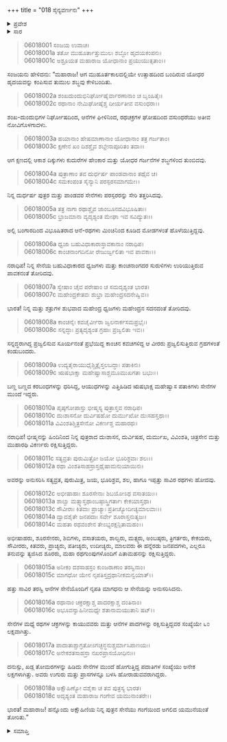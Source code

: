 +++
title = "018 ಸೈನ್ಯವರ್ಣನಃ"
+++

<details><summary>ಪ್ರವೇಶ</summary>


।।   ಓಂ ಓಂ ನಮೋ ನಾರಾಯಣಾಯ।।   ಶ್ರೀ ವೇದವ್ಯಾಸಾಯ ನಮಃ ।।

ಶ್ರೀ ಕೃಷ್ಣದ್ವೈಪಾಯನ ವೇದವ್ಯಾಸ ವಿರಚಿತ  

**ಶ್ರೀ ಮಹಾಭಾರತ**

**ಭೀಷ್ಮ ಪರ್ವ**

**ಭಗವದ್ಗೀತಾ ಪರ್ವ**

**ಅಧ್ಯಾಯ 18**

</details>

<details><summary>ಸಾರ</summary>

ಕುರುಸೇನಾವರ್ಣನೆ (1-18).


</details>



> 06018001 ಸಂಜಯ ಉವಾಚ।   
06018001a ತತೋ ಮುಹೂರ್ತಾತ್ತುಮುಲಃ ಶಬ್ದೋ ಹೃದಯಕಂಪನಃ।   
06018001c ಅಶ್ರೂಯತ ಮಹಾರಾಜ ಯೋಧಾನಾಂ ಪ್ರಯುಯುತ್ಸತಾಂ।।

ಸಂಜಯನು ಹೇಳಿದನು: “ಮಹಾರಾಜ! ಆಗ ಮುಹೂರ್ತಕಾಲದಲ್ಲಿಯೇ ಉತ್ಸಾಹದಿಂದ ಬಂದಿರುವ ಯೋಧರ ಹೃದಯವನ್ನು ಕಂಪಿಸುವ ತುಮುಲ ಶಬ್ಧವು ಕೇಳಿಬಂದಿತು.

> 06018002a ಶಂಖದುಂದುಭಿನಿರ್ಘೋಷೈರ್ವಾರಣಾನಾಂ ಚ ಬೃಂಹಿತೈಃ।   
06018002c ರಥಾನಾಂ ನೇಮಿಘೋಷೈಶ್ಚ ದೀರ್ಯತೀವ ವಸುಂಧರಾ।।

ಶಂಖ-ದುಂದುಭಿಗಳ ನಿರ್ಘೋಷದಿಂದ, ಆನೆಗಳ ಘೀಳಿನಿಂದ, ರಥಚಕ್ರಗಳ ಘೋಷದಿಂದ ವಸುಂಧರೆಯು ಅತೀವ ನೋವಿಗೊಳಗಾದಳು.

> 06018003a ಹಯಾನಾಂ ಹೇಷಮಾಣಾನಾಂ ಯೋಧಾನಾಂ ತತ್ರ ಗರ್ಜತಾಂ।   
06018003c ಕ್ಷಣೇನ ಖಂ ದಿಶಶ್ಚೈವ ಶಬ್ದೇನಾಪೂರಿತಂ ತದಾ।।

ಆಗ ಕ್ಷಣದಲ್ಲಿ ಆಕಾಶ ದಿಕ್ಕುಗಳು ಕುದುರೆಗಳ ಹೇಂಕಾರ ಮತ್ತು ಯೋಧರ ಗರ್ಜನೆಗಳ ಶಬ್ಧಗಳಿಂದ ತುಂಬಿದವು.

> 06018004a ಪುತ್ರಾಣಾಂ ತವ ದುರ್ಧರ್ಷ ಪಾಂಡವಾನಾಂ ತಥೈವ ಚ।   
06018004c ಸಮಕಂಪಂತ ಸೈನ್ಯಾನಿ ಪರಸ್ಪರಸಮಾಗಮೇ।।

ನಿನ್ನ ದುರ್ಧರ್ಷ ಪುತ್ರರ ಮತ್ತು ಪಾಂಡವರ ಸೇನೆಗಳು ಪರಸ್ಪರರನ್ನು ಸೇರಿ ತತ್ತರಿಸಿದವು.

> 06018005a ತತ್ರ ನಾಗಾ ರಥಾಶ್ಚೈವ ಜಾಂಬೂನದವಿಭೂಷಿತಾಃ।   
06018005c ಭ್ರಾಜಮಾನಾ ವ್ಯದೃಶ್ಯಂತ ಮೇಘಾ ಇವ ಸವಿದ್ಯುತಃ।।

ಅಲ್ಲಿ ಬಂಗಾರದಿಂದ ವಿಭೂಷಿತರಾದ ಆನೆ-ರಥಗಳು ಮಿಂಚಿನಿಂದ ಕೂಡಿದ ಮೋಡಗಳಂತೆ ಹೊಳೆಯುತ್ತಿದ್ದವು.

> 06018006a ಧ್ವಜಾ ಬಹುವಿಧಾಕಾರಾಸ್ತಾವಕಾನಾಂ ನರಾಧಿಪ।   
06018006c ಕಾಂಚನಾಂಗದಿನೋ ರೇಜುರ್ಜ್ವಲಿತಾ ಇವ ಪಾವಕಾಃ।।

ನರಾಧಿಪ! ನಿನ್ನ ಸೇನೆಯ ಬಹುವಿಧಾಕಾರದ ಧ್ವಜಗಳು ಮತ್ತು ಕಾಂಚನಾಂಗದರ ಸುರುಳಿಗಳು ಉರಿಯುತ್ತಿರುವ ಪಾವಕನಂತೆ ತೋರಿದವು.

> 06018007a ಸ್ವೇಷಾಂ ಚೈವ ಪರೇಷಾಂ ಚ ಸಮದೃಶ್ಯಂತ ಭಾರತ।   
06018007c ಮಹೇಂದ್ರಕೇತವಃ ಶುಭ್ರಾ ಮಹೇಂದ್ರಸದನೇಷ್ವಿವ।।

ಭಾರತ! ನಿನ್ನ ಮತ್ತು ಶತ್ರುಗಳ ಶುಭವಾದ ಮಹೇಂದ್ರ ಧ್ವಜಗಳು ಮಹೇಂದ್ರನ ಸದನದಂತೆ ತೋರಿದವು.

> 06018008a ಕಾಂಚನೈಃ ಕವಚೈರ್ವೀರಾ ಜ್ವಲನಾರ್ಕಸಮಪ್ರಭೈಃ।   
06018008c ಸನ್ನದ್ಧಾಃ ಪ್ರತ್ಯದೃಶ್ಯಂತ ಗ್ರಹಾಃ ಪ್ರಜ್ವಲಿತಾ ಇವ।।

ಸನ್ನದ್ಧರಾಗಿದ್ದ ಪ್ರಜ್ವಲಿಸುವ ಸೂರ್ಯನಂತೆ ಪ್ರಭೆಯಿದ್ದ ಕಾಂಚನ ಕವಚಗಳಿದ್ದ ಆ ವೀರರು ಪ್ರಜ್ವಲಿಸುತ್ತಿರುವ ಗ್ರಹಗಳಂತೆ ಕಂಡುಬಂದರು.

> 06018009a ಉದ್ಯತೈರಾಯುಧೈಶ್ಚಿತ್ರೈಸ್ತಲಬದ್ಧಾಃ ಪತಾಕಿನಃ।   
06018009c ಋಷಭಾಕ್ಷಾ ಮಹೇಷ್ವಾಸಾಶ್ಚಮೂಮುಖಗತಾ ಬಭುಃ।।

ಬಣ್ಣ ಬಣ್ಣದ ಕರಬಂಧಗಳನ್ನು ಧರಿಸಿದ್ದ, ಆಯುಧಗಳನ್ನು ಎತ್ತಿಹಿಡಿದ ಋಷಭಾಕ್ಷ ಮಹೇಷ್ವಾಸ ಪತಾಕಿಗಳು ಸೇನೆಗಳ ಮುಂದೆ ಇದ್ದರು.

> 06018010a ಪೃಷ್ಠಗೋಪಾಸ್ತು ಭೀಷ್ಮಸ್ಯ ಪುತ್ರಾಸ್ತವ ನರಾಧಿಪ।   
06018010c ದುಃಶಾಸನೋ ದುರ್ವಿಷಹೋ ದುರ್ಮುಖೋ ದುಃಸಹಸ್ತಥಾ।।   
06018011a ವಿವಿಂಶತಿಶ್ಚಿತ್ರಸೇನೋ ವಿಕರ್ಣಶ್ಚ ಮಹಾರಥಃ।

ನರಾಧಿಪ! ಭೀಷ್ಮನನ್ನು ಹಿಂದಿನಿಂದ ನಿನ್ನ ಪುತ್ರರಾದ ದುಃಶಾಸನ, ದುರ್ವಿಷಹ, ದುರ್ಮುಖ, ವಿವಿಂಶತಿ, ಚಿತ್ರಸೇನ ಮತ್ತು ಮುಹಾರಥಿ ವಿಕರ್ಣರು ರಕ್ಷಿಸುತ್ತಿದ್ದರು.

> 06018011c ಸತ್ಯವ್ರತಃ ಪುರುಮಿತ್ರೋ ಜಯೋ ಭೂರಿಶ್ರವಾಃ ಶಲಃ।।   
06018012a ರಥಾ ವಿಂಶತಿಸಾಹಸ್ರಾಸ್ತಥೈಷಾಮನುಯಾಯಿನಃ।

ಅವರನ್ನು ಅನುಸರಿಸಿ ಸತ್ಯವ್ರತ, ಪುರುಮಿತ್ರ, ಜಯ, ಭೂರಿಶ್ರವ, ಶಲ, ಹಾಗೂ ಇಪ್ಪತ್ತು ಸಾವಿರ ರಥಗಳು ಹೋದವು.

> 06018012c ಅಭೀಷಾಹಾಃ ಶೂರಸೇನಾಃ ಶಿಬಯೋಽಥ ವಸಾತಯಃ।।   
06018013a ಶಾಲ್ವಾ ಮತ್ಸ್ಯಾಸ್ತಥಾಂಬಷ್ಠಾಸ್ತ್ರಿಗರ್ತಾಃ ಕೇಕಯಾಸ್ತಥಾ।   
06018013c ಸೌವೀರಾಃ ಕಿತವಾಃ ಪ್ರಾಚ್ಯಾಃ ಪ್ರತೀಚ್ಯೋದೀಚ್ಯಮಾಲವಾಃ।।   
06018014a ದ್ವಾದಶೈತೇ ಜನಪದಾಃ ಸರ್ವೇ ಶೂರಾಸ್ತನುತ್ಯಜಃ।   
06018014c ಮಹತಾ ರಥವಂಶೇನ ತೇಽಭ್ಯರಕ್ಷನ್ಪಿತಾಮಹಂ।।

ಅಭೀಷಾಹರು, ಶೂರಸೇನರು, ಶಿಬಿಗಳು, ವಸಾತಯರು, ಶಾಲ್ವರು, ಮತ್ಸ್ಯರು, ಅಂಬಷ್ಠರು, ತ್ರಿಗರ್ತರು, ಕೇಕಯರು, ಸೌವೀರರು, ಕಿತವರು, ಪ್ರಾಚ್ಯರು, ಪತೀಚ್ಯರು, ಉದೀಚ್ಯರು, ಮಾಲವರು ಈ ಹನ್ನೆರಡು ಜನಪದಗಳು, ಎಲ್ಲರೂ ತನುವನ್ನು ತ್ಯಜಿಸಿದ ಶೂರರು, ಮಹಾ ರಥಗುಂಪುಗಳೊಂದಿಗೆ ಪಿತಾಮಹನನ್ನು ರಕ್ಷಿಸುತ್ತಿದ್ದರು.

> 06018015a ಅನೀಕಂ ದಶಸಾಹಸ್ರಂ ಕುಂಜರಾಣಾಂ ತರಸ್ವಿನಾಂ।   
06018015c ಮಾಗಧೋ ಯೇನ ನೃಪತಿಸ್ತದ್ರಥಾನೀಕಮನ್ವಯಾತ್।।

ಹತ್ತು ಸಾವಿರ ತರಸ್ವಿ ಆನೆಗಳ ಸೇನೆಯೊಂದಿಗೆ ನೃಪತಿ ಮಾಗಧನು ಆ ಸೇನೆಯನ್ನು ಅನುಸರಿಸಿದನು.

> 06018016a ರಥಾನಾಂ ಚಕ್ರರಕ್ಷಾಶ್ಚ ಪಾದರಕ್ಷಾಶ್ಚ ದಂತಿನಾಂ।   
06018016c ಅಭೂವನ್ವಾಹಿನೀಮಧ್ಯೇ ಶತಾನಾಮಯುತಾನಿ ಷಟ್।।

ಸೇನೆಗಳ ಮಧ್ಯೆ ರಥಗಳ ಚಕ್ರಗಳನ್ನು ಕಾಯುವವರು ಮತ್ತು ಆನೆಗಳ ಪಾದಗಳನ್ನು ರಕ್ಷಿಸುತ್ತಿದ್ದವರ ಸಂಖ್ಯೆಯೇ ೬೦ ಲಕ್ಷವಾಗಿತ್ತು.

> 06018017a ಪಾದಾತಾಶ್ಚಾಗ್ರತೋಽಗಚ್ಛನ್ಧನುಶ್ಚರ್ಮಾಸಿಪಾಣಯಃ।   
06018017c ಅನೇಕಶತಸಾಹಸ್ರಾ ನಖರಪ್ರಾಸಯೋಧಿನಃ।।

ದನುಸ್ಸು, ಖಡ್ಗ ತೋಮರಗಳನ್ನು ಹಿಡಿದು ಸೇನೆಗಳ ಮುಂದೆ ಹೋಗುತ್ತಿದ್ದ ಪದಾತಿಗಳ ಸಂಖ್ಯೆಯು ಅನೇಕ ಲಕ್ಷಗಳಾಗಿತ್ತು. ಅವರು ಉಗುರು ಮತ್ತು ಪ್ರಾಸಗಳನ್ನೂ ಬಳಸಿ ಹೋರಾಡುವವರಾಗಿದ್ದರು.

> 06018018a ಅಕ್ಷೌಹಿಣ್ಯೋ ದಶೈಕಾ ಚ ತವ ಪುತ್ರಸ್ಯ ಭಾರತ।   
06018018c ಅದೃಶ್ಯಂತ ಮಹಾರಾಜ ಗಂಗೇವ ಯಮುನಾಂತರೇ।।

ಭಾರತ! ಮಹಾರಾಜ! ಹನ್ನೊಂದು ಅಕ್ಷೌಹಿಣಿಯ ನಿನ್ನ ಪುತ್ರನ ಸೇನೆಯು ಗಂಗೆಯಿಂದ ಅಗಲಿದ ಯಮುನೆಯಂತೆ ತೋರಿತು.”




<details><summary>ಸಮಾಪ್ತಿ</summary>


ಇತಿ ಶ್ರೀ ಮಹಾಭಾರತೇ ಭೀಷ್ಮ ಪರ್ವಣಿ ಭಗವದ್ಗೀತಾ ಪರ್ವಣಿ ಸೈನ್ಯವರ್ಣನೇ ಅಷ್ಟಾದಶೋಽಧ್ಯಾಯಃ।।  
ಇದು ಶ್ರೀ ಮಹಾಭಾರತದಲ್ಲಿ ಭೀಷ್ಮ ಪರ್ವದಲ್ಲಿ ಭಗವದ್ಗೀತಾ ಪರ್ವದಲ್ಲಿ ಸೈನ್ಯವರ್ಣನೆಯೆಂಬ ಹದಿನೆಂಟನೇ ಅಧ್ಯಾಯವು.



</details>
